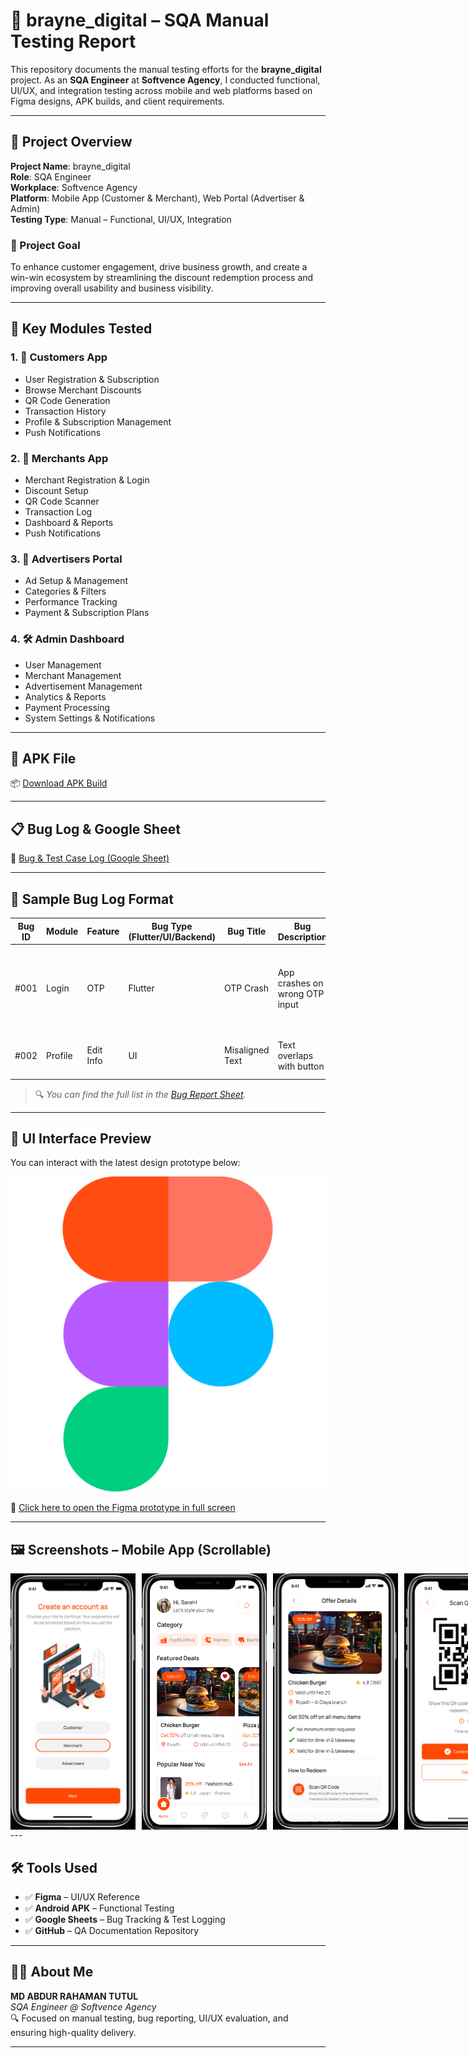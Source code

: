 # 🧪 brayne_digital – SQA Manual Testing Report

This repository documents the manual testing efforts for the **brayne_digital** project. As an **SQA Engineer** at **Softvence Agency**, I conducted functional, UI/UX, and integration testing across mobile and web platforms based on Figma designs, APK builds, and client requirements.

---

## 📌 Project Overview

**Project Name**: brayne_digital  
**Role**: SQA Engineer  
**Workplace**: Softvence Agency  
**Platform**: Mobile App (Customer & Merchant), Web Portal (Advertiser & Admin)  
**Testing Type**: Manual – Functional, UI/UX, Integration

### 🎯 Project Goal

To enhance customer engagement, drive business growth, and create a win-win ecosystem by streamlining the discount redemption process and improving overall usability and business visibility.

---

## 🧭 Key Modules Tested

### 1. 👤 Customers App
- User Registration & Subscription
- Browse Merchant Discounts
- QR Code Generation
- Transaction History
- Profile & Subscription Management
- Push Notifications

### 2. 🏪 Merchants App
- Merchant Registration & Login
- Discount Setup
- QR Code Scanner
- Transaction Log
- Dashboard & Reports
- Push Notifications

### 3. 📢 Advertisers Portal
- Ad Setup & Management
- Categories & Filters
- Performance Tracking
- Payment & Subscription Plans

### 4. 🛠️ Admin Dashboard
- User Management
- Merchant Management
- Advertisement Management
- Analytics & Reports
- Payment Processing
- System Settings & Notifications

---

## 📱 APK File

📦 [Download APK Build](app-release.apk)

---

## 📋 Bug Log & Google Sheet

🧾 [Bug & Test Case Log (Google Sheet)](https://docs.google.com/spreadsheets/d/1gT91kk-IStKj3tsPPcp1vSAUJd9k8RVdmOv-diOwgtQ/edit?usp=sharing)

---

## 🐞 Sample Bug Log Format

| Bug ID | Module | Feature | Bug Type (Flutter/UI/Backend) | Bug Title | Bug Description | Steps to Reproduce | Actual Result | Expected Result | Issue Labels | Severity | Attachment | Dev Status | Testers | Remark | Re-testing | Date |
|--------|--------|---------|-------------------------------|-----------|------------------|---------------------|----------------|------------------|---------------|----------|-------------|-------------|---------|--------|-------------|------|
| #001   | Login  | OTP     | Flutter                       | OTP Crash | App crashes on wrong OTP input | 1. Go to login screen<br>2. Enter invalid OTP<br>3. Tap Continue | App crashes | Error message should appear | Crash, Bug | High | Screenshot.png | Fixed | Tutul | Confirmed | ✅ | 2025-07-25 |
| #002   | Profile | Edit Info | UI                          | Misaligned Text | Text overlaps with button | Navigate to Profile > Edit | Text and button overlap | Proper alignment | UI | Medium | - | In Progress | Tutul | UI issue | ❌ | 2025-07-26 |

> 🔍 *You can find the full list in the [Bug Report Sheet](https://docs.google.com/spreadsheets/d/1gT91kk-IStKj3tsPPcp1vSAUJd9k8RVdmOv-diOwgtQ/edit?usp=sharing).*

---

## 📐 UI Interface Preview

You can interact with the latest design prototype below:

[![Figma Preview – brayne_digital](screenshots/figma.png)](https://www.figma.com/proto/Nmujo7GcxmtjaZG3W8Ezu5/brayne_digital-%7C%7C-Web_genius-%7C%7C--FO313D439DBC3?node-id=1372-1332&p=f&t=Or22jUhZvvRPvYeR-1&scaling=scale-down&content-scaling=fixed&page-id=0%3A1)

🔗 [Click here to open the Figma prototype in full screen](https://www.figma.com/design/Nmujo7GcxmtjaZG3W8Ezu5/brayne_digital-%7C%7C-Web_genius-%7C%7C--FO313D439DBC3?node-id=232-5835&t=6m8xIi3XP60PzMiY-0)

---

## 🖼️ Screenshots – Mobile App (Scrollable)

<div style="display: flex; gap: 10px;">
  <img src="screenshots/Screenshot_1.png" width="200"/>
  <img src="screenshots/Screenshot_2.png" width="200"/>
  <img src="screenshots/Screenshot_3.png" width="200"/>
  <img src="screenshots/Screenshot_4.png" width="200"/>
  <img src="screenshots/Screenshot_5.png" width="200"/>
  <img src="screenshots/Screenshot_6.png" width="200"/>
  <img src="screenshots/Screenshot_7.png" width="200"/>
  <img src="screenshots/Screenshot_8.png" width="200"/>
</div>
---

## 🛠️ Tools Used

- ✅ **Figma** – UI/UX Reference
- ✅ **Android APK** – Functional Testing
- ✅ **Google Sheets** – Bug Tracking & Test Logging
- ✅ **GitHub** – QA Documentation Repository

---

## 🙋‍♀️ About Me

**MD ABDUR RAHAMAN TUTUL**  
*SQA Engineer @ Softvence Agency*  
🔍 Focused on manual testing, bug reporting, UI/UX evaluation, and ensuring high-quality delivery.

---
